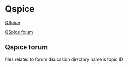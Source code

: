 # Qspice

[QSpice](https://www.qorvo.com/design-hub/design-tools/interactive/qspice)

[QSpice forum](https://forum.qorvo.com/c/qspice/)

## Qspice forum
files related to forum disucssion
directory name is topic ID
